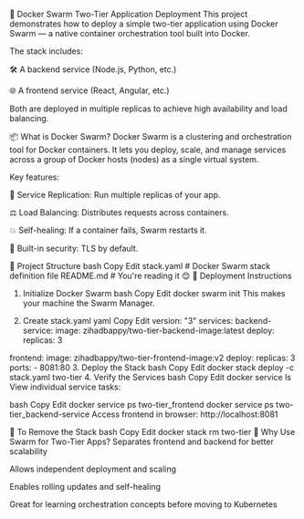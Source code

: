 🐳 Docker Swarm Two-Tier Application Deployment
This project demonstrates how to deploy a simple two-tier application using Docker Swarm — a native container orchestration tool built into Docker.

The stack includes:

🛠️ A backend service (Node.js, Python, etc.)

🌐 A frontend service (React, Angular, etc.)

Both are deployed in multiple replicas to achieve high availability and load balancing.

📦 What is Docker Swarm?
Docker Swarm is a clustering and orchestration tool for Docker containers. It lets you deploy, scale, and manage services across a group of Docker hosts (nodes) as a single virtual system.

Key features:

🔁 Service Replication: Run multiple replicas of your app.

⚖️ Load Balancing: Distributes requests across containers.

💥 Self-healing: If a container fails, Swarm restarts it.

🔐 Built-in security: TLS by default.

📁 Project Structure
bash
Copy
Edit
stack.yaml    # Docker Swarm stack definition file
README.md     # You're reading it 😊
🚀 Deployment Instructions
1. Initialize Docker Swarm
bash
Copy
Edit
docker swarm init
This makes your machine the Swarm Manager.

2. Create stack.yaml
yaml
Copy
Edit
version: "3"
services:
  backend-service:
    image: zihadbappy/two-tier-backend-image:latest
    deploy:
      replicas: 3

  frontend:
    image: zihadbappy/two-tier-frontend-image:v2
    deploy:
      replicas: 3
    ports:
      - 8081:80
3. Deploy the Stack
bash
Copy
Edit
docker stack deploy -c stack.yaml two-tier
4. Verify the Services
bash
Copy
Edit
docker service ls
View individual service tasks:

bash
Copy
Edit
docker service ps two-tier_frontend
docker service ps two-tier_backend-service
Access frontend in browser:
http://localhost:8081

🧼 To Remove the Stack
bash
Copy
Edit
docker stack rm two-tier
🧠 Why Use Swarm for Two-Tier Apps?
Separates frontend and backend for better scalability

Allows independent deployment and scaling

Enables rolling updates and self-healing

Great for learning orchestration concepts before moving to Kubernetes
